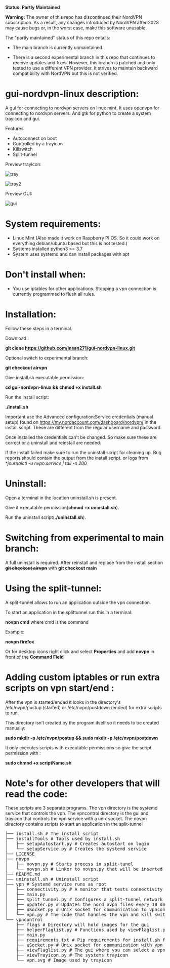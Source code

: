 **Status: Partly Maintained**

**Warning:** The owner of this repo has discontinued their NordVPN subscription. As a result, any changes introduced by NordVPN after 2023 may cause bugs or, in the worst case, make this software unusable.

The "partly maintained" status of this repo entails:

- The main branch is currently unmaintained.

- There is a second experimental branch in this repo that continues to receive updates and fixes.
  However, this branch is patched and only tested to use a different VPN provider. It strives to maintain backward compatibility with NordVPN but this is not verified.

# gui-nordvpn-linux description:

A gui for connecting to nordvpn servers on linux mint.
It uses openvpn for connecting to nordvpn servers. And gtk for python to create a system trayicon and gui.

Features:

- Autoconnect on boot
- Controlled by a trayicon
- Killswitch
- Split-tunnel

Preview trayicon:

![tray](https://github.com/insan271/gui-nordvpn-linux/blob/assets/.preview/tray.png)

![tray2](https://github.com/insan271/gui-nordvpn-linux/blob/assets/.preview/tray2.png)

Preview GUI:

![gui](https://github.com/insan271/gui-nordvpn-linux/blob/assets/.preview/gui.png)

# System requirements:

- Linux Mint (Also made it work on Raspberry PI OS. So it could work on everything debian/ubuntu based but this is not tested.)
- Systems installed python3 >= 3.7
- System uses systemd and can install packages with apt

# Don't install when:

- You use iptables for other applications. Stopping a vpn connection is currently programmed to flush all rules.

# Installation:

Follow these steps in a terminal.

Download :

**git clone https://github.com/insan271/gui-nordvpn-linux.git**

Optional switch to experimental branch:

**git checkout airvpn**

Give install.sh executable permission:

**cd gui-nordvpn-linux && chmod +x install.sh**

Run the install script:

**./install.sh**

Important use the Advanced configuration:Service credentials (manual setup)
found on https://my.nordaccount.com/dashboard/nordvpn/ in the install script. These are different from the regular username and password.

Once installed the credentials can't be changed.
So make sure these are correct or a uninstall and reinstall are needed.

If the install failed make sure to run the uninstall script for cleaning up.
Bug reports should contain the output from the install script.
or logs from **journalctl -u nvpn.service | tail -n 200*

# Uninstall:

Open a terminal in the location uninstall.sh is present.

Give it executable permission(**chmod +x uninstall.sh**).

Run the uninstall script(**./uninstall.sh**).

# Switching from experimental  to main branch:

A full uninstall is required.
After reinstall and replace from the install section **~~git checkout airvpn~~** with **git checkout main**

# Using the split-tunnel:

A split-tunnel allows to run an application outside the vpn connection.

To start an application in the splittunnel run this in a terminal:

**novpn cmd** where cmd is the command

Example:

**novpn firefox**

Or for desktop icons right click and select **Properties**
and add **novpn** in front of the **Command Field**

# Adding custom iptables or run extra scripts on vpn start/end :

After the vpn is started/ended it looks in the directory's  
 /etc/nvpn/postup (started) or /etc/nvpn/postdown (ended) for extra scripts to run.

This directory isn’t created by the program itself so it needs to be created manually:

**sudo mkdir -p /etc/nvpn/postup && sudo mkdir -p /etc/nvpn/postdown**

It only executes scripts with executable permissions so give the script permission with :

**sudo chmod +x
scriptName.sh**

# Note's for other developers that will read the code:

These scripts are 3 separate programs.
The vpn directory is the systemd service that controls the vpn.
The vpncontrol directory is the gui and trayicon that controls the vpn service with a unix socket.
The novpn directory contains scripts to start an application in the split-tunnel

<pre>
├── install.sh # The install script
├── installTools # Tools used by install.sh
│   ├── setupAutostart.py # Creates autostart on login
│   └── setupService.py # Creates the systemd service
├── LICENSE
├── novpn
│   ├── novpn.py # Starts process in split-tunel
│   └── novpn.sh # Linker to novpn.py that will be inserted in linux PATH env
├── README.md
├── uninstall.sh # Uninstall script
├── vpn # Systemd service runs as root 
│   ├── connectivity.py # A monitor that tests connectivity and reconnects when needed.
│   ├── main.py
│   ├── split_tunnel.py # Configures a split-tunnel network interface
│   ├── updater.py # Updates the nord ovpn files every 10 days
│   ├── uSocket.py # Unix socket for communication to vpncontrol(gui)
│   └── vpn.py # The code that handles the vpn and kill switch
└── vpncontrol
    ├── flags # Directory will hold images for the gui
    ├── helperFlaglist.py # Functions used by viewFlaglist.py gui. 
    ├── main.py
    ├── requirements.txt # Pip requirements for install.sh for creating a venv
    ├── uSocket.py # Unix socket for communication with vpn service
    ├── viewFlaglist.py # The gui where you can select a vpn server
    ├── viewTrayicon.py # The systems trayicon
    └── vpn.svg # Image used by trayicon
</pre>
